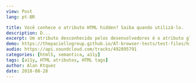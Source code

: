 ```yaml
---
view: Post
lang: pt-BR

title: Você conhece o atributo HTML hidden? Saiba quando utilizá-lo.
description: D...
excerpt: Um atributo desconhecido pelos desenvolvedores é o atributo global do HTML chamado `hidden`, nesse post vamos abordar quando utilizá-lo da melhor maneira.
demo: https://thepaciellogroup.github.io/AT-browser-tests/test-files/hidden-att.html
audio: https://api.soundcloud.com/tracks/492895791
categories: [html5, semantica, a11y]
tags: [a11y, HTML atributos, HTML tags]
author: Alan Ktquez
date: 2018-08-28
---
```

